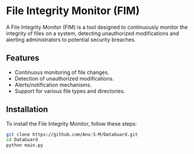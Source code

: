 # File Integrity Monitor (FIM)

A File Integrity Monitor (FIM) is a tool designed to continuously monitor the integrity of files on a system, detecting unauthorized modifications and alerting administrators to potential security breaches.

## Features
- Continuous monitoring of file changes.
- Detection of unauthorized modifications.
- Alerts/notification mechanisms.
- Support for various file types and directories.

## Installation
To install the File Integrity Monitor, follow these steps:

```bash
git clone https://github.com/Anu-S-M/DataGuard.git
cd DataGuard
python main.py




